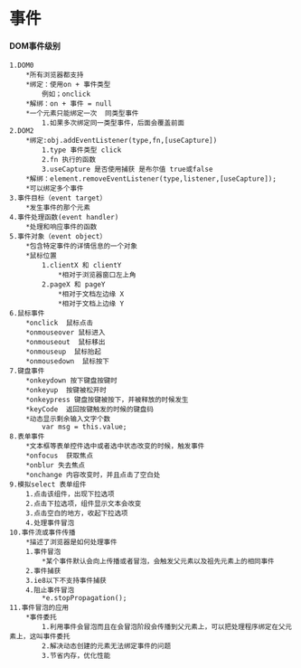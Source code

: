 事件
====
#### DOM事件级别
	1.DOM0
		*所有浏览器都支持
		*绑定：使用on + 事件类型
			例如；onclick
		*解绑：on + 事件 = null
		*一个元素只能绑定一次  同类型事件
			1.如果多次绑定同一类型事件，后面会覆盖前面
	2.DOM2
		*绑定:obj.addEventListener(type,fn,[useCapture])
			1.type 事件类型 click
			2.fn 执行的函数
			3.useCapture 是否使用捕获 是布尔值 true或false
		*解绑：element.removeEventListener(type,listener,[useCapture]);
		*可以绑定多个事件
	3.事件目标（event target）
		*发生事件的那个元素
	4.事件处理函数(event handler)
		*处理和响应事件的函数
	5.事件对象（event object）
		*包含特定事件的详情信息的一个对象
		*鼠标位置
			1.clientX 和 clientY
				*相对于浏览器窗口左上角
			2.pageX 和 pageY
				*相对于文档左边缘 X
				*相对于文档上边缘 Y
	6.鼠标事件
		*onclick  鼠标点击
		*onmouseover 鼠标进入
		*onmouseout  鼠标移出
		*onmouseup  鼠标抬起
		*onmousedown  鼠标按下
	7.键盘事件
		*onkeydown 按下键盘按键时
		*onkeyup  按键被松开时
		*onkeypress 键盘按键被按下，并被释放的时候发生
		*keyCode  返回按键触发的时候的键盘码
		*动态显示剩余输入文字个数
			var msg = this.value;
	8.表单事件
		*文本框等表单控件选中或者选中状态改变的时候，触发事件
		*onfocus  获取焦点
		*onblur 失去焦点
		*onchange 内容改变时，并且点击了空白处
	9.模拟select 表单组件
		1.点击该组件，出现下拉选项
		2.点击下拉选项，组件显示文本会改变
		3.点击空白的地方，收起下拉选项
		4.处理事件冒泡
	10.事件流或事件传播
		*描述了浏览器是如何处理事件
		1.事件冒泡
			*某个事件默认会向上传播或者冒泡，会触发父元素以及祖先元素上的相同事件
		2.事件捕获
		3.ie8以下不支持事件捕获
		4.阻止事件冒泡
			*e.stopPropagation();
	11.事件冒泡的应用
		*事件委托
			1.利用事件会冒泡而且在会冒泡阶段会传播到父元素上，可以把处理程序绑定在父元素上，这叫事件委托
			2.解决动态创建的元素无法绑定事件的问题
			3.节省内存，优化性能
	

